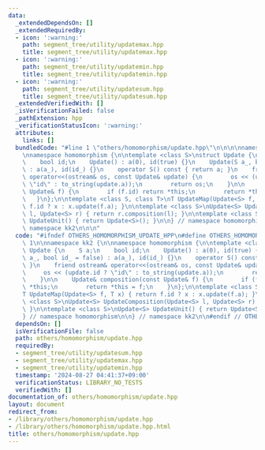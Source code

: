 ```yaml
---
data:
  _extendedDependsOn: []
  _extendedRequiredBy:
  - icon: ':warning:'
    path: segment_tree/utility/updatemax.hpp
    title: segment_tree/utility/updatemax.hpp
  - icon: ':warning:'
    path: segment_tree/utility/updatemin.hpp
    title: segment_tree/utility/updatemin.hpp
  - icon: ':warning:'
    path: segment_tree/utility/updatesum.hpp
    title: segment_tree/utility/updatesum.hpp
  _extendedVerifiedWith: []
  _isVerificationFailed: false
  _pathExtension: hpp
  _verificationStatusIcon: ':warning:'
  attributes:
    links: []
  bundledCode: "#line 1 \"others/homomorphism/update.hpp\"\n\n\n\nnamespace kk2 {\n\
    \nnamespace homomorphism {\n\ntemplate <class S>\nstruct Update {\n    S a;\n\
    \    bool id;\n    Update() : a(0), id(true) {}\n    Update(S a_, bool id_ = false)\
    \ : a(a_), id(id_) {}\n    operator S() const { return a; }\n    friend ostream&\
    \ operator<<(ostream& os, const Update& update) {\n        os << (update.id ?\
    \ \"id\" : to_string(update.a));\n        return os;\n    }\n\n    Update& composition(const\
    \ Update& f) {\n        if (f.id) return *this;\n        return *this = f;\n \
    \   }\n};\n\ntemplate <class S, class T>\nT UpdateMap(Update<S> f, T x) { return\
    \ f.id ? x : x.update(f.a); }\n\ntemplate <class S>\nUpdate<S> UpdateComposition(Update<S>\
    \ l, Update<S> r) { return r.composition(l); }\n\ntemplate <class S>\nUpdate<S>\
    \ UpdateUnit() { return Update<S>(); }\n\n} // namespace homomorphism\n\n} //\
    \ namespace kk2\n\n\n"
  code: "#ifndef OTHERS_HOMOMORPHISM_UPDATE_HPP\n#define OTHERS_HOMOMORPHISM_UPDATE_HPP\
    \ 1\n\nnamespace kk2 {\n\nnamespace homomorphism {\n\ntemplate <class S>\nstruct\
    \ Update {\n    S a;\n    bool id;\n    Update() : a(0), id(true) {}\n    Update(S\
    \ a_, bool id_ = false) : a(a_), id(id_) {}\n    operator S() const { return a;\
    \ }\n    friend ostream& operator<<(ostream& os, const Update& update) {\n   \
    \     os << (update.id ? \"id\" : to_string(update.a));\n        return os;\n\
    \    }\n\n    Update& composition(const Update& f) {\n        if (f.id) return\
    \ *this;\n        return *this = f;\n    }\n};\n\ntemplate <class S, class T>\n\
    T UpdateMap(Update<S> f, T x) { return f.id ? x : x.update(f.a); }\n\ntemplate\
    \ <class S>\nUpdate<S> UpdateComposition(Update<S> l, Update<S> r) { return r.composition(l);\
    \ }\n\ntemplate <class S>\nUpdate<S> UpdateUnit() { return Update<S>(); }\n\n\
    } // namespace homomorphism\n\n} // namespace kk2\n\n#endif // OTHERS_HOMOMORPHISM_UPDATE_HPP\n"
  dependsOn: []
  isVerificationFile: false
  path: others/homomorphism/update.hpp
  requiredBy:
  - segment_tree/utility/updatesum.hpp
  - segment_tree/utility/updatemax.hpp
  - segment_tree/utility/updatemin.hpp
  timestamp: '2024-08-27 04:41:37+09:00'
  verificationStatus: LIBRARY_NO_TESTS
  verifiedWith: []
documentation_of: others/homomorphism/update.hpp
layout: document
redirect_from:
- /library/others/homomorphism/update.hpp
- /library/others/homomorphism/update.hpp.html
title: others/homomorphism/update.hpp
---
```

